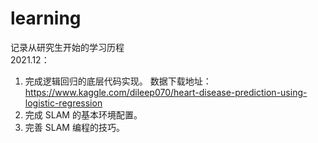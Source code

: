 # learning 
记录从研究生开始的学习历程  
2021.12：
1. 完成逻辑回归的底层代码实现。
数据下载地址：https://www.kaggle.com/dileep070/heart-disease-prediction-using-logistic-regression
3. 完成 SLAM 的基本环境配置。
4. 完善 SLAM 编程的技巧。
